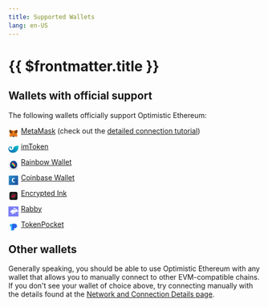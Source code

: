 ```yaml
---
title: Supported Wallets
lang: en-US
---
```


# {{ $frontmatter.title }}

## Wallets with official support

The following wallets officially support Optimistic Ethereum:

<img style="vertical-align:baseline; float:left; width:20px; height:20px; position:relative; top:4px; margin-right:5px" src="../../assets/logos/metamask.png">[MetaMask](https://metamask.io) (check out the [detailed connection tutorial](/docs/users/metamask.html))

<img style="vertical-align:baseline; float:left; width:20px; height:20px; position:relative; top:4px; margin-right:5px" src="../../assets/logos/imtoken.jpeg">[imToken](https://token.im)

<img style="vertical-align:baseline; float:left; width:20px; height:20px; position:relative; top:4px; margin-right:5px" src="../../assets/logos/rainbow.png">[Rainbow Wallet](https://rainbow.me)

<img style="vertical-align:baseline; float:left; width:20px; height:20px; position:relative; top:4px; margin-right:5px" src="../../assets/logos/coinbase-wallet.png">[Coinbase Wallet](https://wallet.coinbase.com/)

<img style="vertical-align:baseline; float:left; width:20px; height:20px; position:relative; top:4px; margin-right:5px" src="../../assets/logos/encryptedink.png">[Encrypted Ink](https://encrypted.ink/)

<img style="vertical-align:baseline; float:left; width:20px; height:20px; position:relative; top:4px; margin-right:5px" src="../../assets/logos/rabby.png">[Rabby](https://rabby.io/)

<img style="vertical-align:baseline; float:left; width:20px; height:20px; position:relative; top:4px; margin-right:5px" src="../../assets/logos/tokenpocket.png">[TokenPocket](https://www.tokenpocket.pro/)

## Other wallets

Generally speaking, you should be able to use Optimistic Ethereum with any wallet that allows you to manually connect to other EVM-compatible chains.
If you don't see your wallet of choice above, try connecting manually with the details found at the [Network and Connection Details page](/docs/infra/networks.md).
